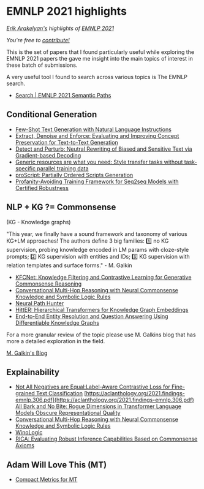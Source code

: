 
# EMNLP 2021 highlights

*[Erik Arakelyan's](https://twitter.com/_kire_kara_) highlights of [EMNLP 2021](https://2021.emnlp.org/)*

*You're free to [contribute!](https://github.com/MLEVN/mlevn.github.io/blob/master/emnlp-2021.md)*

This is the set of papers that I found particularly useful while exploring the EMNLP
2021 papers the gave me insight into the main topics of interest in these batch
of submissions.

A very useful tool I found to search across various topics is The EMNLP search.

* [Search | EMNLP 2021 Semantic Paths](https://emnlp2021.semanticpaths.org/search.html?q=eyJ0cmVlIjp7ImlkIjoiNTIiLCJvcmRlciI6MSwicGlubmVkIjpmYWxzZSwiZnJlZVRleHQiOmZhbHNlfSwic2VsZWN0ZWQiOltdfQ%3D%3D)


## Conditional Generation


* [Few-Shot Text Generation with Natural Language Instructions](https://aclanthology.org/2021.emnlp-main.32.pdf)
* [Extract, Denoise and Enforce: Evaluating and Improving Concept Preservation for Text-to-Text Generation](https://aclanthology.org/2021.emnlp-main.413.pdf)
* [Detect and Perturb: Neutral Rewriting of Biased and Sensitive Text via Gradient-based Decoding](https://aclanthology.org/2021.findings-emnlp.352.pdf)
* [Generic resources are what you need: Style transfer tasks without task-specific parallel training data](https://aclanthology.org/2021.emnlp-main.349.pdf)
* [proScript: Partially Ordered Scripts Generation](https://aclanthology.org/2021.findings-emnlp.184.pdf)
* [Profanity-Avoiding Training Framework for Seq2seq Models with Certified Robustness](https://aclanthology.org/2021.emnlp-main.418.pdf)


## NLP + KG ?= Commonsense

(KG - Knowledge graphs)

"This year, we finally have a sound framework and taxonomy of various KG+LM approaches! The authors define 3 big families: 1️⃣ no KG supervision, probing knowledge encoded in LM params with cloze-style prompts; 2️⃣ KG supervision with entities and IDs; 3️⃣ KG supervision with relation templates and surface forms." - M. Galkin

* [KFCNet: Knowledge Filtering and Contrastive Learning for Generative Commonsense Reasoning](https://aclanthology.org/2021.findings-emnlp.249.pdf)
* [Conversational Multi-Hop Reasoning with Neural Commonsense Knowledge and Symbolic Logic Rules](https://aclanthology.org/2021.emnlp-main.588.pdf)
* [Neural Path Hunter](https://arxiv.org/pdf/2104.08455.pdf)
* [HittER: Hierarchical Transformers for Knowledge Graph Embeddings](https://aclanthology.org/2021.emnlp-main.812.pdf)
* [End-to-End Entity Resolution and Question Answering Using Differentiable Knowledge Graphs](https://aclanthology.org/2021.emnlp-main.345.pdf)


For a more granular review of the topic please use M. Galkins blog that has more a
detailed exploration in the field.

[M. Galkin's Blog](https://mgalkin.medium.com/knowledge-graphs-emnlp-2021-8f52dff928d8)

## Explainability

* [Not All Negatives are Equal:Label-Aware Contrastive Loss for Fine-grained Text Classification](https://arxiv.org/pdf/2109.05427.pdf)
[https://aclanthology.org/2021.findings-emnlp.306.pdf](https://aclanthology.org/2021.findings-emnlp.306.pdf)
[All Bark and No Bite: Rogue Dimensions in Transformer Language Models Obscure Representational Quality](https://aclanthology.org/2021.emnlp-main.372.pdf)
* [Conversational Multi-Hop Reasoning with Neural Commonsense Knowledge and Symbolic Logic Rules](https://aclanthology.org/2021.emnlp-main.588.pdf)
* [WinoLogic](https://aclanthology.org/2021.emnlp-main.307.pdf)
* [RICA: Evaluating Robust Inference Capabilities Based on Commonsense Axioms](https://aclanthology.org/2021.emnlp-main.598.pdf)

## Adam Will Love This (MT)

* [Compact Metrics for MT](https://aclanthology.org/2021.emnlp-main.58.pdf)

